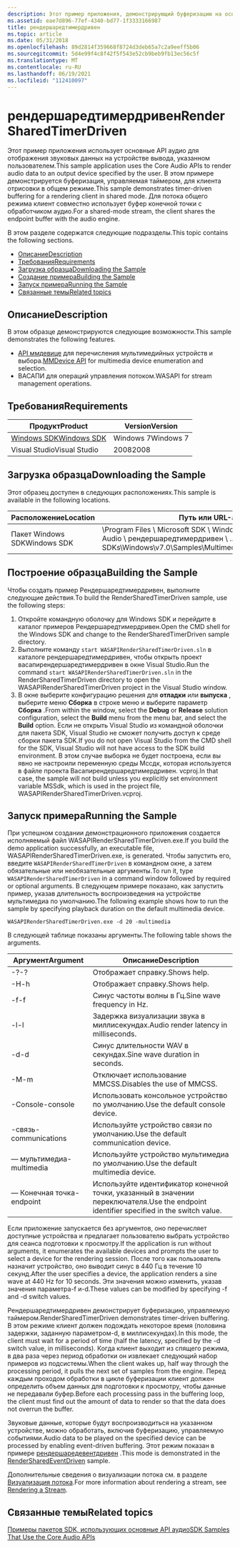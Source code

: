 ```yaml
---
description: Этот пример приложения, демонстрирующий буферизацию на основе таймера, использует основные API аудио для отрисовки звуковых данных на устройстве вывода, указанном пользователем.
ms.assetid: eae7d896-77ef-4340-bd77-1f3333166987
title: рендершаредтимердривен
ms.topic: article
ms.date: 05/31/2018
ms.openlocfilehash: 89d2814f359668f8724d3deb65a7c2a9eeff5b06
ms.sourcegitcommit: 5d4e99f4c8f42f5f543e52cb9beb9fb13ec56c5f
ms.translationtype: MT
ms.contentlocale: ru-RU
ms.lasthandoff: 06/19/2021
ms.locfileid: "112410097"
---
```

# <a name="rendersharedtimerdriven"></a><span data-ttu-id="e27f0-103">рендершаредтимердривен</span><span class="sxs-lookup"><span data-stu-id="e27f0-103">RenderSharedTimerDriven</span></span>

<span data-ttu-id="e27f0-104">Этот пример приложения использует основные API аудио для отображения звуковых данных на устройстве вывода, указанном пользователем.</span><span class="sxs-lookup"><span data-stu-id="e27f0-104">This sample application uses the Core Audio APIs to render audio data to an output device specified by the user.</span></span> <span data-ttu-id="e27f0-105">В этом примере демонстрируется буферизация, управляемая таймером, для клиента отрисовки в общем режиме.</span><span class="sxs-lookup"><span data-stu-id="e27f0-105">This sample demonstrates timer-driven buffering for a rendering client in shared mode.</span></span> <span data-ttu-id="e27f0-106">Для потока общего режима клиент совместно использует буфер конечной точки с обработчиком аудио.</span><span class="sxs-lookup"><span data-stu-id="e27f0-106">For a shared-mode stream, the client shares the endpoint buffer with the audio engine.</span></span>

<span data-ttu-id="e27f0-107">В этом разделе содержатся следующие подразделы.</span><span class="sxs-lookup"><span data-stu-id="e27f0-107">This topic contains the following sections.</span></span>

-   [<span data-ttu-id="e27f0-108">Описание</span><span class="sxs-lookup"><span data-stu-id="e27f0-108">Description</span></span>](#description)
-   [<span data-ttu-id="e27f0-109">Требования</span><span class="sxs-lookup"><span data-stu-id="e27f0-109">Requirements</span></span>](#requirements)
-   [<span data-ttu-id="e27f0-110">Загрузка образца</span><span class="sxs-lookup"><span data-stu-id="e27f0-110">Downloading the Sample</span></span>](#downloading-the-sample)
-   [<span data-ttu-id="e27f0-111">Создание примера</span><span class="sxs-lookup"><span data-stu-id="e27f0-111">Building the Sample</span></span>](#building-the-sample)
-   [<span data-ttu-id="e27f0-112">Запуск примера</span><span class="sxs-lookup"><span data-stu-id="e27f0-112">Running the Sample</span></span>](#running-the-sample)
-   [<span data-ttu-id="e27f0-113">Связанные темы</span><span class="sxs-lookup"><span data-stu-id="e27f0-113">Related topics</span></span>](#related-topics)

## <a name="description"></a><span data-ttu-id="e27f0-114">Описание</span><span class="sxs-lookup"><span data-stu-id="e27f0-114">Description</span></span>

<span data-ttu-id="e27f0-115">В этом образце демонстрируются следующие возможности.</span><span class="sxs-lookup"><span data-stu-id="e27f0-115">This sample demonstrates the following features.</span></span>

-   <span data-ttu-id="e27f0-116">[API ммдевице](mmdevice-api.md) для перечисления мультимедийных устройств и выбора.</span><span class="sxs-lookup"><span data-stu-id="e27f0-116">[MMDevice API](mmdevice-api.md) for multimedia device enumeration and selection.</span></span>
-   <span data-ttu-id="e27f0-117">ВАСАПИ для операций управления потоком.</span><span class="sxs-lookup"><span data-stu-id="e27f0-117">WASAPI for stream management operations.</span></span>

## <a name="requirements"></a><span data-ttu-id="e27f0-118">Требования</span><span class="sxs-lookup"><span data-stu-id="e27f0-118">Requirements</span></span>



| <span data-ttu-id="e27f0-119">Продукт</span><span class="sxs-lookup"><span data-stu-id="e27f0-119">Product</span></span>                                                        | <span data-ttu-id="e27f0-120">Version</span><span class="sxs-lookup"><span data-stu-id="e27f0-120">Version</span></span>   |
|----------------------------------------------------------------|-----------|
| [<span data-ttu-id="e27f0-121">Windows SDK</span><span class="sxs-lookup"><span data-stu-id="e27f0-121">Windows SDK</span></span>](https://msdn.microsoft.com/windowsvista/bb980924.aspx) | <span data-ttu-id="e27f0-122">Windows 7</span><span class="sxs-lookup"><span data-stu-id="e27f0-122">Windows 7</span></span> |
| <span data-ttu-id="e27f0-123">Visual Studio</span><span class="sxs-lookup"><span data-stu-id="e27f0-123">Visual Studio</span></span>                                                  | <span data-ttu-id="e27f0-124">2008</span><span class="sxs-lookup"><span data-stu-id="e27f0-124">2008</span></span>      |



 

## <a name="downloading-the-sample"></a><span data-ttu-id="e27f0-125">Загрузка образца</span><span class="sxs-lookup"><span data-stu-id="e27f0-125">Downloading the Sample</span></span>

<span data-ttu-id="e27f0-126">Этот образец доступен в следующих расположениях.</span><span class="sxs-lookup"><span data-stu-id="e27f0-126">This sample is available in the following locations.</span></span>



| <span data-ttu-id="e27f0-127">Расположение</span><span class="sxs-lookup"><span data-stu-id="e27f0-127">Location</span></span>    | <span data-ttu-id="e27f0-128">Путь или URL-адрес</span><span class="sxs-lookup"><span data-stu-id="e27f0-128">Path/URL</span></span>                                                                                                 |
|-------------|----------------------------------------------------------------------------------------------------------|
| <span data-ttu-id="e27f0-129">Пакет Windows SDK</span><span class="sxs-lookup"><span data-stu-id="e27f0-129">Windows SDK</span></span> | <span data-ttu-id="e27f0-130">\\Program Files \\ Microsoft SDK \\ Windows \\ v \\ 7.0 Samples \\ мультимедиа \\ Audio \\ рендершаредтимердривен \\ ...</span><span class="sxs-lookup"><span data-stu-id="e27f0-130">\\Program Files\\Microsoft SDKs\\Windows\\v7.0\\Samples\\Multimedia\\Audio\\RenderSharedTimerDriven\\...</span></span> |



 

## <a name="building-the-sample"></a><span data-ttu-id="e27f0-131">Построение образца</span><span class="sxs-lookup"><span data-stu-id="e27f0-131">Building the Sample</span></span>

<span data-ttu-id="e27f0-132">Чтобы создать пример Рендершаредтимердривен, выполните следующие действия.</span><span class="sxs-lookup"><span data-stu-id="e27f0-132">To build the RenderSharedTimerDriven sample, use the following steps:</span></span>

1.  <span data-ttu-id="e27f0-133">Откройте командную оболочку для Windows SDK и перейдите в каталог примеров Рендершаредтимердривен.</span><span class="sxs-lookup"><span data-stu-id="e27f0-133">Open the CMD shell for the Windows SDK and change to the RenderSharedTimerDriven sample directory.</span></span>
2.  <span data-ttu-id="e27f0-134">Выполните команду `start WASAPIRenderSharedTimerDriven.sln` в каталоге рендершаредтимердривен, чтобы открыть проект васапирендершаредтимердривен в окне Visual Studio.</span><span class="sxs-lookup"><span data-stu-id="e27f0-134">Run the command `start WASAPIRenderSharedTimerDriven.sln` in the RenderSharedTimerDriven directory to open the WASAPIRenderSharedTimerDriven project in the Visual Studio window.</span></span>
3.  <span data-ttu-id="e27f0-135">В окне выберите конфигурацию решения для **отладки** или **выпуска** , выберите меню **Сборка** в строке меню и выберите параметр **Сборка** .</span><span class="sxs-lookup"><span data-stu-id="e27f0-135">From within the window, select the **Debug** or **Release** solution configuration, select the **Build** menu from the menu bar, and select the **Build** option.</span></span> <span data-ttu-id="e27f0-136">Если не открыть Visual Studio из командной оболочки для пакета SDK, Visual Studio не сможет получить доступ к среде сборки пакета SDK.</span><span class="sxs-lookup"><span data-stu-id="e27f0-136">If you do not open Visual Studio from the CMD shell for the SDK, Visual Studio will not have access to the SDK build environment.</span></span> <span data-ttu-id="e27f0-137">В этом случае выборка не будет построена, если вы явно не настроили переменную среды Мссдк, которая используется в файле проекта Васапирендершаредтимердривен. vcproj.</span><span class="sxs-lookup"><span data-stu-id="e27f0-137">In that case, the sample will not build unless you explicitly set environment variable MSSdk, which is used in the project file, WASAPIRenderSharedTimerDriven.vcproj.</span></span>

## <a name="running-the-sample"></a><span data-ttu-id="e27f0-138">Запуск примера</span><span class="sxs-lookup"><span data-stu-id="e27f0-138">Running the Sample</span></span>

<span data-ttu-id="e27f0-139">При успешном создании демонстрационного приложения создается исполняемый файл WASAPIRenderSharedTimerDriven.exe.</span><span class="sxs-lookup"><span data-stu-id="e27f0-139">If you build the demo application successfully, an executable file, WASAPIRenderSharedTimerDriven.exe, is generated.</span></span> <span data-ttu-id="e27f0-140">Чтобы запустить его, введите `WASAPIRenderSharedTimerDriven` в командном окне, а затем обязательные или необязательные аргументы.</span><span class="sxs-lookup"><span data-stu-id="e27f0-140">To run it, type `WASAPIRenderSharedTimerDriven` in a command window followed by required or optional arguments.</span></span> <span data-ttu-id="e27f0-141">В следующем примере показано, как запустить пример, указав длительность воспроизведения на устройстве мультимедиа по умолчанию.</span><span class="sxs-lookup"><span data-stu-id="e27f0-141">The following example shows how to run the sample by specifying playback duration on the default multimedia device.</span></span>

`WASAPIRenderSharedTimerDriven.exe -d 20 -multimedia`

<span data-ttu-id="e27f0-142">В следующей таблице показаны аргументы.</span><span class="sxs-lookup"><span data-stu-id="e27f0-142">The following table shows the arguments.</span></span>

| <span data-ttu-id="e27f0-143">Аргумент</span><span class="sxs-lookup"><span data-stu-id="e27f0-143">Argument</span></span>        | <span data-ttu-id="e27f0-144">Описание</span><span class="sxs-lookup"><span data-stu-id="e27f0-144">Description</span></span>                                                |
|-----------------|------------------------------------------------------------|
| <span data-ttu-id="e27f0-145">-?</span><span class="sxs-lookup"><span data-stu-id="e27f0-145">-?</span></span>              | <span data-ttu-id="e27f0-146">Отображает справку.</span><span class="sxs-lookup"><span data-stu-id="e27f0-146">Shows help.</span></span>                                                |
| <span data-ttu-id="e27f0-147">-H</span><span class="sxs-lookup"><span data-stu-id="e27f0-147">-h</span></span>              | <span data-ttu-id="e27f0-148">Отображает справку.</span><span class="sxs-lookup"><span data-stu-id="e27f0-148">Shows help.</span></span>                                                |
| <span data-ttu-id="e27f0-149">-f</span><span class="sxs-lookup"><span data-stu-id="e27f0-149">-f</span></span>              | <span data-ttu-id="e27f0-150">Синус частоты волны в Гц.</span><span class="sxs-lookup"><span data-stu-id="e27f0-150">Sine wave frequency in Hz.</span></span>                                 |
| <span data-ttu-id="e27f0-151">-l</span><span class="sxs-lookup"><span data-stu-id="e27f0-151">-l</span></span>              | <span data-ttu-id="e27f0-152">Задержка визуализации звука в миллисекундах.</span><span class="sxs-lookup"><span data-stu-id="e27f0-152">Audio render latency in milliseconds.</span></span>                      |
| <span data-ttu-id="e27f0-153">-d</span><span class="sxs-lookup"><span data-stu-id="e27f0-153">-d</span></span>              | <span data-ttu-id="e27f0-154">Синус длительности WAV в секундах.</span><span class="sxs-lookup"><span data-stu-id="e27f0-154">Sine wave duration in seconds.</span></span>                             |
| <span data-ttu-id="e27f0-155">-M</span><span class="sxs-lookup"><span data-stu-id="e27f0-155">-m</span></span>              | <span data-ttu-id="e27f0-156">Отключает использование MMCSS.</span><span class="sxs-lookup"><span data-stu-id="e27f0-156">Disables the use of MMCSS.</span></span>                                 |
| <span data-ttu-id="e27f0-157">-Console</span><span class="sxs-lookup"><span data-stu-id="e27f0-157">-console</span></span>        | <span data-ttu-id="e27f0-158">Использовать консольное устройство по умолчанию.</span><span class="sxs-lookup"><span data-stu-id="e27f0-158">Use the default console device.</span></span>                            |
| <span data-ttu-id="e27f0-159">-связь</span><span class="sxs-lookup"><span data-stu-id="e27f0-159">-communications</span></span> | <span data-ttu-id="e27f0-160">Используйте устройство связи по умолчанию.</span><span class="sxs-lookup"><span data-stu-id="e27f0-160">Use the default communication device.</span></span>                      |
| <span data-ttu-id="e27f0-161">— мультимедиа</span><span class="sxs-lookup"><span data-stu-id="e27f0-161">-multimedia</span></span>     | <span data-ttu-id="e27f0-162">Используйте устройство мультимедиа по умолчанию.</span><span class="sxs-lookup"><span data-stu-id="e27f0-162">Use the default multimedia device.</span></span>                         |
| <span data-ttu-id="e27f0-163">— Конечная точка</span><span class="sxs-lookup"><span data-stu-id="e27f0-163">-endpoint</span></span>       | <span data-ttu-id="e27f0-164">Используйте идентификатор конечной точки, указанный в значении переключателя.</span><span class="sxs-lookup"><span data-stu-id="e27f0-164">Use the endpoint identifier specified in the switch value.</span></span> |



 

<span data-ttu-id="e27f0-165">Если приложение запускается без аргументов, оно перечисляет доступные устройства и предлагает пользователю выбрать устройство для сеанса подготовки к просмотру.</span><span class="sxs-lookup"><span data-stu-id="e27f0-165">If the application is run without arguments, it enumerates the available devices and prompts the user to select a device for the rendering session.</span></span> <span data-ttu-id="e27f0-166">После того как пользователь назначит устройство, оно выводит синус в 440 Гц в течение 10 секунд.</span><span class="sxs-lookup"><span data-stu-id="e27f0-166">After the user specifies a device, the application renders a sine wave at 440 Hz for 10 seconds.</span></span> <span data-ttu-id="e27f0-167">Эти значения можно изменить, указав значения параметра-f и-d.</span><span class="sxs-lookup"><span data-stu-id="e27f0-167">These values can be modified by specifying -f and -d switch values.</span></span>

<span data-ttu-id="e27f0-168">Рендершаредтимердривен демонстрирует буферизацию, управляемую таймером.</span><span class="sxs-lookup"><span data-stu-id="e27f0-168">RenderSharedTimerDriven demonstrates timer-driven buffering.</span></span> <span data-ttu-id="e27f0-169">В этом режиме клиент должен подождать некоторое время (половина задержки, заданную параметром-d, в миллисекундах).</span><span class="sxs-lookup"><span data-stu-id="e27f0-169">In this mode, the client must wait for a period of time (half the latency, specified by the -d switch value, in milliseconds).</span></span> <span data-ttu-id="e27f0-170">Когда клиент выходит из спящего режима, в два раза через период обработки он извлекает следующий набор примеров из подсистемы.</span><span class="sxs-lookup"><span data-stu-id="e27f0-170">When the client wakes up, half way through the processing period, it pulls the next set of samples from the engine.</span></span> <span data-ttu-id="e27f0-171">Перед каждым проходом обработки в цикле буферизации клиент должен определить объем данных для подготовки к просмотру, чтобы данные не передавали буфер.</span><span class="sxs-lookup"><span data-stu-id="e27f0-171">Before each processing pass in the buffering loop, the client must find out the amount of data to render so that the data does not overrun the buffer.</span></span>

<span data-ttu-id="e27f0-172">Звуковые данные, которые будут воспроизводиться на указанном устройстве, можно обработать, включив буферизацию, управляемую событиями.</span><span class="sxs-lookup"><span data-stu-id="e27f0-172">Audio data to be played on the specified device can be processed by enabling event-driven buffering.</span></span> <span data-ttu-id="e27f0-173">Этот режим показан в примере [рендершаредевентдривен](rendersharedeventdriven.md) .</span><span class="sxs-lookup"><span data-stu-id="e27f0-173">This mode is demonstrated in the [RenderSharedEventDriven](rendersharedeventdriven.md) sample.</span></span>

<span data-ttu-id="e27f0-174">Дополнительные сведения о визуализации потока см. в разделе [Визуализация потока](rendering-a-stream.md).</span><span class="sxs-lookup"><span data-stu-id="e27f0-174">For more information about rendering a stream, see [Rendering a Stream](rendering-a-stream.md).</span></span>

## <a name="related-topics"></a><span data-ttu-id="e27f0-175">Связанные темы</span><span class="sxs-lookup"><span data-stu-id="e27f0-175">Related topics</span></span>

<dl> <dt>

[<span data-ttu-id="e27f0-176">Примеры пакетов SDK, использующих основные API аудио</span><span class="sxs-lookup"><span data-stu-id="e27f0-176">SDK Samples That Use the Core Audio APIs</span></span>](sdk-samples-that-use-the-core-audio-apis.md)
</dt> </dl>

 

 



